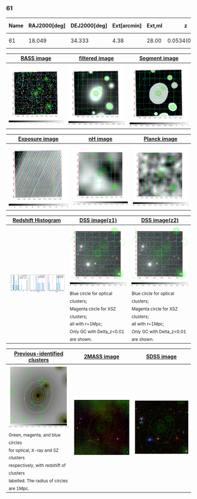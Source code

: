 <div STYLE="page-break-after: always;"></div>

### 61

|Name|RAJ2000[deg]|DEJ2000[deg] |Ext[arcmin]| Ext,ml | z | z_src| C|GC(XSZ,Delta_z<0.01)| GC(OPT,Delta_z<0.01)|GC| R_sig[arcmin] | R500[arcmin] | R500[Mpc]| CRsig[c/s] | CR500[c/s] |L500[1E44 erg/s]|F500[1E-12 erg/s/cm^2]| M500[1E14 Msun]|Tx[keV]|Cnt_sig|Beta|Rc[arcmin]|Comment|Alias|
|---|---|---|---|---|---|------|---|--------|---------|----------|---|---|---|---|---|---|---|---|---|---|---|---|---|---|
|61| 18.049| 34.333| 4.38| 28.00| 0.0534(0.008)| z1,| G| -| -| C, W| 13.675| 9.824| 0.613| 0.108(0.032)| 0.103(0.031)| 0.114(0.027)| 1.685(0.405)| 0.69(0.09)| 1.73(0.13)| 70.2| 0.624(-0.092+0.191)| 3.125(-1.049+1.635)| -| t224|

|[RASS image](../image/61/61_img.pdf)|[filtered image](../image/61/61_fil.pdf)|[Segment image](../image/61/61_seg.pdf)|
|-------------------|--------------------|-------------------|
| <img src="../image/61/61_img.png" width="300">  | <img src="../image/61/61_fil.png" width="300">   | <img src="../image/61/61_seg.png" width="300">  |

|[Exposure image](../image/61/61_mex.pdf)| [nH image](../image/61/61_nh.pdf)| [Planck image](../image/61/61_p.pdf)|
|-------------------|--------------------|-------------------|
|<img src="../image/61/61_mex.png" width="300">   | <img src="../image/61/61_nh.png" width="300">    | <img src="../image/61/61_p.png" width="300"> |

|[Redshift Histogram](../image/61/61_zg.pdf) | [DSS image(z1)](../image/61/61_dss_z1.pdf)      |  [DSS image(z2)](../image/61/61_dss_z2.pdf)    |
|-------------------|--------------------|-------------------|
|<img src="../image/61/61_zg.png" width="300"> |<img src="../image/61/61_dss_z1.png" width="300"> <sub><br>Blue circle for optical clusters; <br>Magenta circle for XSZ clusters; <br>all with r=1Mpc; <br>Only GC with Delta_z<0.01 are shown. </sub>| <img src="../image/61/61_dss_z2.png" width="300"><sub><br>Blue circle for optical clusters; <br>Magenta circle for XSZ clusters; <br>all with r=1Mpc; <br>Only GC with Delta_z<0.01 are shown. </sub> |

|[Previous-identified clusters](../image/61/61_gc.pdf) | [2MASS image](../image/61/61_2mass.pdf)      |[SDSS image](../image/61/61_sdss.pdf)   |
|-------------------|-------------------|-------------------|
|<img src=../image/61/61_gc.png width="300"> <br><sub>Green, magenta, and blue circles <br>for optical, X-ray and SZ clusters <br>respectively, with redshift of clusters <br>labelled. The radius of circles <br>are 1Mpc.</sub>|<img src="../image/61/61_2mass.png" width="300">  | <img src="../image/61/61_sdss.png" width="300">  |




